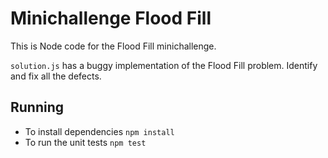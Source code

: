 # Minichallenge Flood Fill

This is Node code for the Flood Fill minichallenge.

`solution.js` has a buggy implementation of the Flood Fill problem. Identify and fix all the defects.

## Running

* To install dependencies `npm install`
* To run the unit tests `npm test`